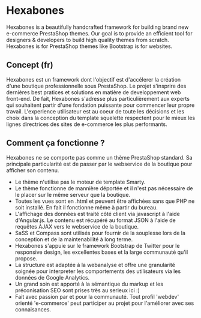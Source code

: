 Hexabones
=========

Hexabones is a beautifully handcrafted framework for building brand new e-commerce PrestaShop themes.
Our goal is to provide an efficient tool for designers & developers to build high quality themes from scratch.
Hexabones is for PrestaShop themes like Bootstrap is for websites.

## Concept (fr)

Hexabones est un framework dont l'objectif est d'accélerer la création d'une boutique professionnelle sous PrestaShop.
Le projet s'insprire des dernières best pratices et solutions en matière de developpement web front-end.
De fait, Hexabones s'adresse plus particulièrement aux experts qui souhaitent partir d'une fondation puissante pour commencer leur propre travail.
L'experience utilisateur est au coeur de toute les décisions et les choix dans la conception du template squelette respectent pour le mieux les lignes directrices des sites de e-commerce les plus performants.

## Comment ça fonctionne ?

Hexabones ne se comporte pas comme un thème PrestaShop standard.
Sa principale particularité est de passer par le webservice de la boutique pour afficher son contenu.

 - Le thème n'utilise pas le moteur de template Smarty.
 - Le thème fonctionne de mannière déportée et il n'est pas nécessaire de le placer sur le même serveur que la boutique.
 - Toutes les vues sont en .html et peuvent être affichées sans que PHP ne soit installé. En fait il fonctionne même à partir du bureau.
 - L'affichage des données est traité côté client via javascript à l'aide d'Angular.js. Le contenu est récupéré au format JSON à l'aide de requêtes AJAX vers le webservice de la boutique.
 - SaSS et Compass sont utilisés pour fournir de la souplesse lors de la conception et de la maintenabilité à long terme.
 - Hexabones s'appuie sur le framework Bootstrap de Twitter pour le responsive design, les excellentes bases et la large communauté qu'il propose.
 - La structure est adaptée à la webanalyse et offre une granularité soignée pour interpreter les comportements des utilisateurs via les données de Google Analytics.
 - Un grand soin est apporté à la sémantique du markup et les préconisation SEO sont prises très au serieux ici :)
 - Fait avec passion par et pour la communauté. Tout profil 'webdev' orienté 'e-commerce' peut participer au projet pour l'améliorer avec ses connaisances.
